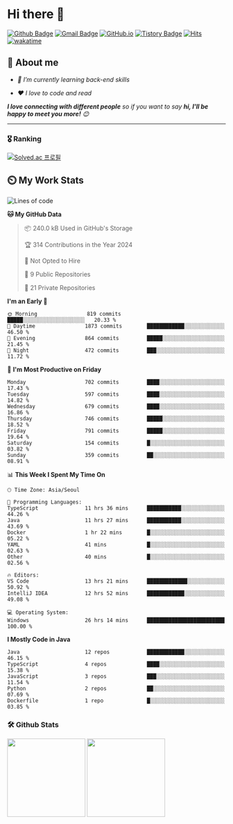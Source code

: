 # Hi there 👋
[![Github Badge](https://img.shields.io/badge/-uiw6unoh-grey?style=flat&logo=github&logoColor=white&link=https://github.com/uiw6unoh/)](https://www.github.com/uiw6unoh/) 
[![Gmail Badge](https://img.shields.io/badge/-uiw6unoh@naver.com-c14438?style=flat&logo=Gmail&logoColor=white&link=mailto:uiw6unoh@naver.com)](mailto:uiw6unoh@naver.com) 
[![GitHub.io](https://img.shields.io/badge/GitHub.io-orange?style=flat&logoColor=white)](https://uiw6unoh.github.io/)
[![Tistory Badge](https://img.shields.io/badge/Tech%20Blog-yellow?style=flat&logoColor=white)](https://uiw6unoh-log.vercel.app/)
[![Hits](https://hits.seeyoufarm.com/api/count/incr/badge.svg?url=https%3A%2F%2Fgithub.com%2Fuiw6unoh&count_bg=%2379C83D&title_bg=%23555555&icon=&icon_color=%23E7E7E7&title=hits&edge_flat=false)](https://hits.seeyoufarm.com)
[![wakatime](https://wakatime.com/badge/user/54252e40-b19e-45e1-9ec9-fb1c5a26c628.svg)](https://wakatime.com/@54252e40-b19e-45e1-9ec9-fb1c5a26c628)
<!-- [![Portfolio Badge](https://img.shields.io/badge/portfolio-web-blue?style=flat&link=https://github.com/uiw6unoh/)](https://github.com/uiw6unoh/)  -->

## 💬 About me
<em>
 
- 🌱 I’m currently learning back-end skills
 
- ❤️ I love to code and read
</em>

<em><b>I love connecting with different people</b> so if you want to say <b>hi, I'll be happy to meet you more!</b> 😊</em>

---
### 🎖️ Ranking
[![Solved.ac 프로필](http://mazassumnida.wtf/api/v2/generate_badge?boj=uiw6unoh)](https://www.acmicpc.net/user/uiw6unoh)

## ⏲️ My Work Stats
<!--[![uiw6unoh's wakatime stats](https://github-readme-stats.vercel.app/api/wakatime?username=uiw6unoh)]-->

<!--START_SECTION:waka-->
![Lines of code](https://img.shields.io/badge/From%20Hello%20World%20I%27ve%20Written-3.0%20million%20lines%20of%20code-blue)

**🐱 My GitHub Data** 

> 📦 240.0 kB Used in GitHub's Storage 
 > 
> 🏆 314 Contributions in the Year 2024
 > 
> 🚫 Not Opted to Hire
 > 
> 📜 9 Public Repositories 
 > 
> 🔑 21 Private Repositories 
 > 
**I'm an Early 🐤** 

```text
🌞 Morning                819 commits         █████░░░░░░░░░░░░░░░░░░░░   20.33 % 
🌆 Daytime                1873 commits        ████████████░░░░░░░░░░░░░   46.50 % 
🌃 Evening                864 commits         █████░░░░░░░░░░░░░░░░░░░░   21.45 % 
🌙 Night                  472 commits         ███░░░░░░░░░░░░░░░░░░░░░░   11.72 % 
```
📅 **I'm Most Productive on Friday** 

```text
Monday                   702 commits         ████░░░░░░░░░░░░░░░░░░░░░   17.43 % 
Tuesday                  597 commits         ████░░░░░░░░░░░░░░░░░░░░░   14.82 % 
Wednesday                679 commits         ████░░░░░░░░░░░░░░░░░░░░░   16.86 % 
Thursday                 746 commits         █████░░░░░░░░░░░░░░░░░░░░   18.52 % 
Friday                   791 commits         █████░░░░░░░░░░░░░░░░░░░░   19.64 % 
Saturday                 154 commits         █░░░░░░░░░░░░░░░░░░░░░░░░   03.82 % 
Sunday                   359 commits         ██░░░░░░░░░░░░░░░░░░░░░░░   08.91 % 
```


📊 **This Week I Spent My Time On** 

```text
🕑︎ Time Zone: Asia/Seoul

💬 Programming Languages: 
TypeScript               11 hrs 36 mins      ███████████░░░░░░░░░░░░░░   44.26 % 
Java                     11 hrs 27 mins      ███████████░░░░░░░░░░░░░░   43.69 % 
Docker                   1 hr 22 mins        █░░░░░░░░░░░░░░░░░░░░░░░░   05.22 % 
YAML                     41 mins             █░░░░░░░░░░░░░░░░░░░░░░░░   02.63 % 
Other                    40 mins             █░░░░░░░░░░░░░░░░░░░░░░░░   02.56 % 

🔥 Editors: 
VS Code                  13 hrs 21 mins      █████████████░░░░░░░░░░░░   50.92 % 
IntelliJ IDEA            12 hrs 52 mins      ████████████░░░░░░░░░░░░░   49.08 % 

💻 Operating System: 
Windows                  26 hrs 14 mins      █████████████████████████   100.00 % 
```

**I Mostly Code in Java** 

```text
Java                     12 repos            ████████████░░░░░░░░░░░░░   46.15 % 
TypeScript               4 repos             ████░░░░░░░░░░░░░░░░░░░░░   15.38 % 
JavaScript               3 repos             ███░░░░░░░░░░░░░░░░░░░░░░   11.54 % 
Python                   2 repos             ██░░░░░░░░░░░░░░░░░░░░░░░   07.69 % 
Dockerfile               1 repo              █░░░░░░░░░░░░░░░░░░░░░░░░   03.85 % 
```




<!--END_SECTION:waka-->

### 🛠️ Github Stats <br/>
<p>
  <img height="180em" src="https://github-readme-stats-git-masterrstaa-rickstaa.vercel.app/api?username=uiw6unoh&show_icons=true&include_all_commits=true">
  <img height="180em" src="https://github-readme-stats-git-masterrstaa-rickstaa.vercel.app/api/top-langs/?username=uiw6unoh&layout=compact">
</p>

